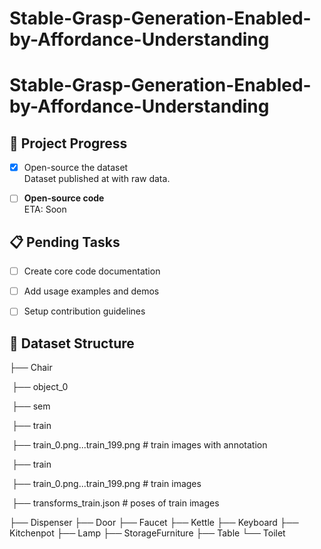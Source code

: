 # Stable-Grasp-Generation-Enabled-by-Affordance-Understanding
# Stable-Grasp-Generation-Enabled-by-Affordance-Understanding

## 🚀 Project Progress  

- [x] Open-source the dataset  
  Dataset published at   with raw data.

- [ ] **Open-source code**  
  ETA: Soon

  

## 📋 Pending Tasks  

- [ ] Create core code documentation  

- [ ] Add usage examples and demos  

- [ ] Setup contribution guidelines  

  

## 📂 Dataset Structure  

├── Chair

​	├── object_0

​         ├── sem

​				├── train

​						├── train_0.png...train_199.png                            # train images with annotation

​         ├── train

​						├── train_0.png...train_199.png                            # train images 

​         ├── transforms_train.json                                                    # poses of train images 

├── Dispenser
├── Door
├── Faucet
├── Kettle
├── Keyboard
├── Kitchenpot
├── Lamp
├── StorageFurniture
├── Table
└── Toilet
